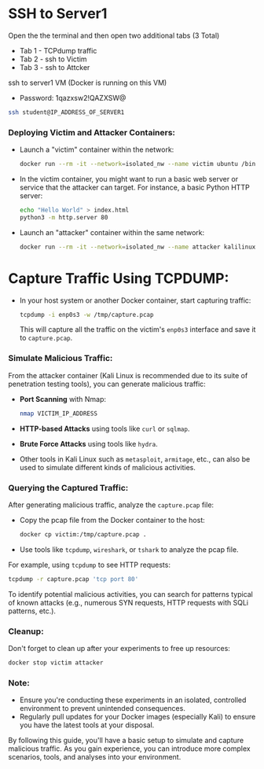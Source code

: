 
# **SSH to Server1**
Open the the terminal and then open two additional tabs (3 Total)

  - Tab 1 - TCPdump traffic
  - Tab 2 - ssh to Victim
  - Tab 3 - ssh to Attcker 

ssh to server1 VM (Docker is running on this VM)
- Password: 1qazxsw2!QAZXSW@

```bash
ssh student@IP_ADDRESS_OF_SERVER1
```

###  **Deploying Victim and Attacker Containers**:

- Launch a "victim" container within the network:
  ```bash
  docker run --rm -it --network=isolated_nw --name victim ubuntu /bin/bash
  ```

- In the victim container, you might want to run a basic web server or service that the attacker can target. For instance, a basic Python HTTP server:
  ```bash
  echo "Hello World" > index.html
  python3 -m http.server 80
  ```

- Launch an "attacker" container within the same network:
  ```bash
  docker run --rm -it --network=isolated_nw --name attacker kalilinux/kali-rolling /bin/bash
  ```

#  **Capture Traffic Using TCPDUMP**:

- In your host system or another Docker container, start capturing traffic:
  ```bash
  tcpdump -i enp0s3 -w /tmp/capture.pcap
  ```

  This will capture all the traffic on the victim's `enp0s3` interface and save it to `capture.pcap`.

###  **Simulate Malicious Traffic**:

From the attacker container (Kali Linux is recommended due to its suite of penetration testing tools), you can generate malicious traffic:

- **Port Scanning** with Nmap:
  ```bash
  nmap VICTIM_IP_ADDRESS
  ```

- **HTTP-based Attacks** using tools like `curl` or `sqlmap`.

- **Brute Force Attacks** using tools like `hydra`.

- Other tools in Kali Linux such as `metasploit`, `armitage`, etc., can also be used to simulate different kinds of malicious activities.

###  **Querying the Captured Traffic**:

After generating malicious traffic, analyze the `capture.pcap` file:

- Copy the pcap file from the Docker container to the host:
  ```bash
  docker cp victim:/tmp/capture.pcap .
  ```

- Use tools like `tcpdump`, `wireshark`, or `tshark` to analyze the pcap file. 

For example, using `tcpdump` to see HTTP requests:
```bash
tcpdump -r capture.pcap 'tcp port 80'
```

To identify potential malicious activities, you can search for patterns typical of known attacks (e.g., numerous SYN requests, HTTP requests with SQLi patterns, etc.).

###  **Cleanup**:

Don't forget to clean up after your experiments to free up resources:
```bash
docker stop victim attacker
```

### Note:

- Ensure you're conducting these experiments in an isolated, controlled environment to prevent unintended consequences.
- Regularly pull updates for your Docker images (especially Kali) to ensure you have the latest tools at your disposal.

By following this guide, you'll have a basic setup to simulate and capture malicious traffic. As you gain experience, you can introduce more complex scenarios, tools, and analyses into your environment.
